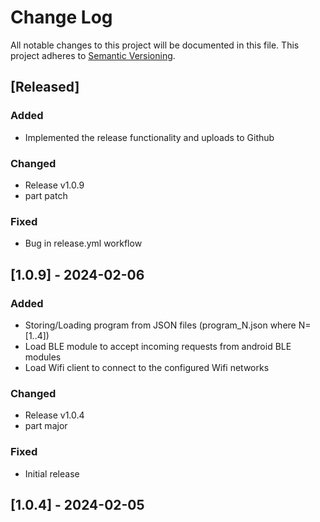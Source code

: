 # Change Log

All notable changes to this project will be documented in this file.
This project adheres to [Semantic Versioning](http://semver.org/).

## [Released]

### Added
- Implemented the release functionality and uploads to Github

### Changed
- Release v1.0.9
- part patch

### Fixed
- Bug in release.yml workflow

## [1.0.9] - 2024-02-06

### Added
- Storing/Loading program from JSON files (program_N.json where N=[1..4])
- Load BLE module to accept incoming requests from android BLE modules
- Load Wifi client to connect to the configured Wifi networks

### Changed
- Release v1.0.4
- part major

### Fixed
- Initial release

## [1.0.4] - 2024-02-05
